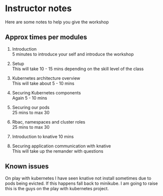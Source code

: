 # Instructor notes 

Here are some notes to help you give the workshop

## Approx times per modules
1. Introduction  
5 minutes to introduce your self and introduce the workshop  

2. Setup  
This will take 10 - 15 mins depending on the skill level of the class      

3. Kubernetes architecture overview    
This will take about 5 - 10 mins   

4. Securing Kubernetes components  
Again 5 - 10 mins   

5. Securing our pods  
25 mins to max 30    

6. Rbac, namespaces and cluster roles  
25 mins to max 30   

7. Introduction to knative
10 mins

8. Securing application communication with knative  
This will take up the remander with questions 

## Known issues

On play with kubernetes I have seen knative not install sometimes due to pods being evicted. 
If this happens fall back to minikube. I am going to raise this is the guys on the play with kubernetes project.
